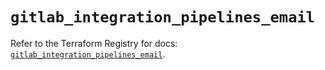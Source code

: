 # `gitlab_integration_pipelines_email`

Refer to the Terraform Registry for docs: [`gitlab_integration_pipelines_email`](https://registry.terraform.io/providers/gitlabhq/gitlab/16.8.1/docs/resources/integration_pipelines_email).

